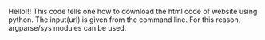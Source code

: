 Hello!!! This code tells one how to download the html code of website using python. The input(url) is given from the command line.
For this reason, argparse/sys modules can be used.
